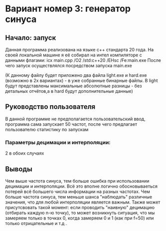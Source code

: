 # Вариант номер 3: генератор синуса
## Начало: запуск
Данная программа реализована на языке c++ стандарта 20 года. На своей локальной машине я её собирал на интел компиляторе с данными флагами:
icx main.cpp /O2 /std:c++20 /EHsc /Fe:main.exe
После чего запуск осуществлялся посредством запуска main.exe

(К данному файлу будет приложено два файла light.exe и hard.exe (возможно в 2х вариантах) - в уже собранные бинарные файлы. В light будут представлены максимальные абсолютные разницы - без детальных отчётов,а в hard будут дополнительные данные)

## Руководство пользователя
В данной программе не предполагается пользовательский ввод, программа сама запускает 50 частот, после чего предлагает пользователю статистику по запускам
### Параметры децимации и интерполяции: 
2 в обоих случаях

## Выводы
Чем выше частота синуса, тем больше ошибка при использовании децимации и интерполяции. Всё это вполне логично обосновываеться потерей всё большего числа информации на разных частотах. Чем больше частота синуса, тем меньше шанса "наблюдать" различные значения, что для любой интерполяции является важным. Также может присутсвовать такой момент: если проводить "наивную" децимацию (отбирать каждую n-ю точку), то может возникнуть ситуация, что мы замеряем только в точках 0, когда замеряем 0 и 1 (как при f=50) или только отрицательные и т.д .
